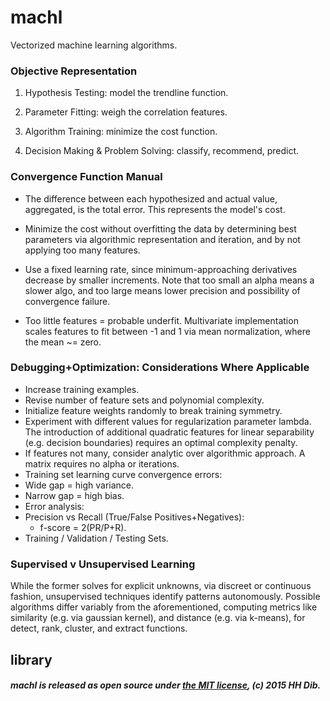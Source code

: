 # machl
Vectorized machine learning algorithms.

### Objective Representation
1. Hypothesis Testing: model the trendline function.

2. Parameter Fitting: weigh the correlation features.

3. Algorithm Training: minimize the cost function.

4. Decision Making & Problem Solving: classify, recommend, predict.

### Convergence Function Manual
* The difference between each hypothesized and actual value, aggregated, is the total error. This represents the model's cost.
 
* Minimize the cost without overfitting the data by determining best parameters via algorithmic representation and iteration, and by not applying too many features.

* Use a fixed learning rate, since minimum-approaching derivatives decrease by smaller increments. Note that too small an alpha means a slower algo, and too large means lower precision and possibility of convergence failure.

* Too little features = probable underfit. Multivariate implementation scales features to fit between -1 and 1 via mean normalization, where the mean ~= zero.

### Debugging+Optimization: Considerations Where Applicable
* Increase training examples.
* Revise number of feature sets and polynomial complexity.
* Initialize feature weights randomly to break training symmetry.
* Experiment with different values for regularization parameter lambda. The introduction of additional quadratic features for linear separability (e.g. decision boundaries) requires an optimal complexity penalty.
* If features not many, consider analytic over algorithmic approach. A matrix requires no alpha or iterations.
* Training set learning curve convergence errors:
 * Wide gap = high variance.
 * Narrow gap = high bias.
* Error analysis:
 * Precision vs Recall (True/False Positives+Negatives):
   * f-score = 2(PR/P+R).
 * Training / Validation / Testing Sets.

### Supervised v Unsupervised Learning
While the former solves for explicit unknowns, via discreet or continuous fashion, unsupervised techniques identify patterns autonomously. Possible algorithms differ variably from the aforementioned, computing metrics like similarity (e.g. via gaussian kernel), and distance (e.g. via k-means), for detect, rank, cluster, and extract functions.

## library
##### machl is released as open source under [the MIT license](https://github.com/hhdb/machl/blob/master/LICENSE), (c) 2015 HH Dib.